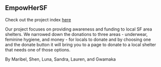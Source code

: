 ## EmpowHerSF 
Check out the project index [here](web/index.html) 

Our project focuses on providing awareness and funding to local SF area shelters. We narrowed down the donations to three areas - underwear, feminine hygiene, and money - for locals to donate and by choosing one and the donate button it will bring you to a page to donate to a local shelter that needs one of those options. 

By Maribel, Shen, Luna, Sandra, Lauren, and Gwamaka
